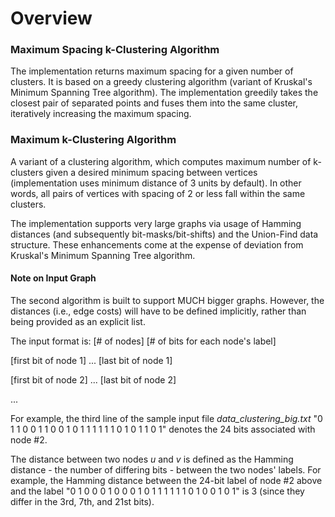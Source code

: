 # Overview

 ### Maximum Spacing k-Clustering Algorithm

 The implementation returns maximum spacing for a given number of clusters. It is based on a greedy clustering algorithm (variant of Kruskal's Minimum Spanning Tree algorithm). The implementation greedily takes the closest pair of separated points and fuses them into the same cluster, iteratively increasing the maximum spacing.
 
 ### Maximum k-Clustering Algorithm

 A variant of a clustering algorithm, which computes maximum number of k-clusters given a desired minimum spacing between vertices (implementation uses minimum distance of 3 units by default). In other words, all pairs of vertices with spacing of 2 or less fall within the same clusters.

 The implementation supports very large graphs via usage of Hamming distances (and subsequently bit-masks/bit-shifts) and the Union-Find data structure. These enhancements come at the expense of deviation from Kruskal's Minimum Spanning Tree algorithm. 

 #### Note on Input Graph

 The second algorithm is built to support MUCH bigger graphs. However, the distances (i.e., edge costs) will have to be defined implicitly, rather than being provided as an explicit list.
 
 The input format is: [# of nodes] [# of bits for each node's label]
 
 [first bit of node 1] ... [last bit of node 1]
 
 [first bit of node 2] ... [last bit of node 2]
 
 ...
 
 For example, the third line of the sample input file *data_clustering_big.txt* "0 1 1 0 0 1 1 0 0 1 0 1 1 1 1 1 1 0 1 0 1 1 0 1" denotes the 24 bits associated with node #2.

 The distance between two nodes *u* and *v* is defined as the Hamming distance - the number of differing bits - between the two nodes' labels. For example, the Hamming distance between the 24-bit label of node #2 above and the label "0 1 0 0 0 1 0 0 0 1 0 1 1 1 1 1 1 0 1 0 0 1 0 1" is 3 (since they differ in the 3rd, 7th, and 21st bits).